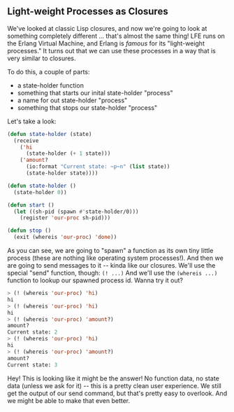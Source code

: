 ## Light-weight Processes as Closures

We've looked at classic Lisp closures, and now we're going to look at something completely different ... that's almost the same thing! LFE runs on the Erlang Virtual Machine, and Erlang is *famous* for its "light-weight processes." It turns out that we can use these processes in a way that is very similar to closures.

To do this, a couple of parts:

* a state-holder function
* something that starts our inital state-holder "process"
* a name for out state-holder "process"
* something that stops our state-holder "process"

Let's take a look:

```lisp
(defun state-holder (state)
  (receive
    ('hi
      (state-holder (+ 1 state)))
    ('amount?
      (io:format "Current state: ~p~n" (list state))
      (state-holder state))))

(defun state-holder ()
  (state-holder 0))

(defun start ()
  (let ((sh-pid (spawn #'state-holder/0)))
    (register 'our-proc sh-pid)))

(defun stop ()
  (exit (whereis 'our-proc) 'done))
```

As you can see, we are going to "spawn" a function as its own tiny little process (these are nothing like operating system processes!). And then we are going to send messages to it -- kinda like our closures. We'll use the special "send" function, though: ``(! ...)`` And we'll use the ``(whereis ...)`` function to lookup our spawned process id. Wanna try it out?

```lisp
> (! (whereis 'our-proc) 'hi)
hi
> (! (whereis 'our-proc) 'hi)
hi
> (! (whereis 'our-proc) 'amount?)
amount?
Current state: 2
> (! (whereis 'our-proc) 'hi)
hi
> (! (whereis 'our-proc) 'amount?)
amount?
Current state: 3
```

Hey! This is looking like it might be the answer! No function data, no state data (unless we ask for it) -- this is a pretty clean user experience. We still get the output of our send command, but that's pretty easy to overlook. And we might be able to make that even better.


